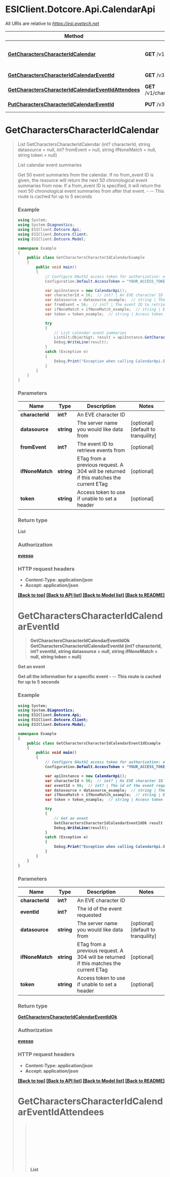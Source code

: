 # ESIClient.Dotcore.Api.CalendarApi

All URIs are relative to *https://esi.evetech.net*

Method | HTTP request | Description
------------- | ------------- | -------------
[**GetCharactersCharacterIdCalendar**](CalendarApi.md#getcharacterscharacteridcalendar) | **GET** /v1/characters/{character_id}/calendar/ | List calendar event summaries
[**GetCharactersCharacterIdCalendarEventId**](CalendarApi.md#getcharacterscharacteridcalendareventid) | **GET** /v3/characters/{character_id}/calendar/{event_id}/ | Get an event
[**GetCharactersCharacterIdCalendarEventIdAttendees**](CalendarApi.md#getcharacterscharacteridcalendareventidattendees) | **GET** /v1/characters/{character_id}/calendar/{event_id}/attendees/ | Get attendees
[**PutCharactersCharacterIdCalendarEventId**](CalendarApi.md#putcharacterscharacteridcalendareventid) | **PUT** /v3/characters/{character_id}/calendar/{event_id}/ | Respond to an event


<a name="getcharacterscharacteridcalendar"></a>
# **GetCharactersCharacterIdCalendar**
> List<Object> GetCharactersCharacterIdCalendar (int? characterId, string datasource = null, int? fromEvent = null, string ifNoneMatch = null, string token = null)

List calendar event summaries

Get 50 event summaries from the calendar. If no from_event ID is given, the resource will return the next 50 chronological event summaries from now. If a from_event ID is specified, it will return the next 50 chronological event summaries from after that event.  - --  This route is cached for up to 5 seconds

### Example
```csharp
using System;
using System.Diagnostics;
using ESIClient.Dotcore.Api;
using ESIClient.Dotcore.Client;
using ESIClient.Dotcore.Model;

namespace Example
{
    public class GetCharactersCharacterIdCalendarExample
    {
        public void main()
        {
            // Configure OAuth2 access token for authorization: evesso
            Configuration.Default.AccessToken = "YOUR_ACCESS_TOKEN";

            var apiInstance = new CalendarApi();
            var characterId = 56;  // int? | An EVE character ID
            var datasource = datasource_example;  // string | The server name you would like data from (optional)  (default to tranquility)
            var fromEvent = 56;  // int? | The event ID to retrieve events from (optional) 
            var ifNoneMatch = ifNoneMatch_example;  // string | ETag from a previous request. A 304 will be returned if this matches the current ETag (optional) 
            var token = token_example;  // string | Access token to use if unable to set a header (optional) 

            try
            {
                // List calendar event summaries
                List&lt;Object&gt; result = apiInstance.GetCharactersCharacterIdCalendar(characterId, datasource, fromEvent, ifNoneMatch, token);
                Debug.WriteLine(result);
            }
            catch (Exception e)
            {
                Debug.Print("Exception when calling CalendarApi.GetCharactersCharacterIdCalendar: " + e.Message );
            }
        }
    }
}
```

### Parameters

Name | Type | Description  | Notes
------------- | ------------- | ------------- | -------------
 **characterId** | **int?**| An EVE character ID | 
 **datasource** | **string**| The server name you would like data from | [optional] [default to tranquility]
 **fromEvent** | **int?**| The event ID to retrieve events from | [optional] 
 **ifNoneMatch** | **string**| ETag from a previous request. A 304 will be returned if this matches the current ETag | [optional] 
 **token** | **string**| Access token to use if unable to set a header | [optional] 

### Return type

**List<Object>**

### Authorization

[evesso](../README.md#evesso)

### HTTP request headers

 - **Content-Type**: application/json
 - **Accept**: application/json

[[Back to top]](#) [[Back to API list]](../README.md#documentation-for-api-endpoints) [[Back to Model list]](../README.md#documentation-for-models) [[Back to README]](../README.md)

<a name="getcharacterscharacteridcalendareventid"></a>
# **GetCharactersCharacterIdCalendarEventId**
> GetCharactersCharacterIdCalendarEventIdOk GetCharactersCharacterIdCalendarEventId (int? characterId, int? eventId, string datasource = null, string ifNoneMatch = null, string token = null)

Get an event

Get all the information for a specific event  - --  This route is cached for up to 5 seconds

### Example
```csharp
using System;
using System.Diagnostics;
using ESIClient.Dotcore.Api;
using ESIClient.Dotcore.Client;
using ESIClient.Dotcore.Model;

namespace Example
{
    public class GetCharactersCharacterIdCalendarEventIdExample
    {
        public void main()
        {
            // Configure OAuth2 access token for authorization: evesso
            Configuration.Default.AccessToken = "YOUR_ACCESS_TOKEN";

            var apiInstance = new CalendarApi();
            var characterId = 56;  // int? | An EVE character ID
            var eventId = 56;  // int? | The id of the event requested
            var datasource = datasource_example;  // string | The server name you would like data from (optional)  (default to tranquility)
            var ifNoneMatch = ifNoneMatch_example;  // string | ETag from a previous request. A 304 will be returned if this matches the current ETag (optional) 
            var token = token_example;  // string | Access token to use if unable to set a header (optional) 

            try
            {
                // Get an event
                GetCharactersCharacterIdCalendarEventIdOk result = apiInstance.GetCharactersCharacterIdCalendarEventId(characterId, eventId, datasource, ifNoneMatch, token);
                Debug.WriteLine(result);
            }
            catch (Exception e)
            {
                Debug.Print("Exception when calling CalendarApi.GetCharactersCharacterIdCalendarEventId: " + e.Message );
            }
        }
    }
}
```

### Parameters

Name | Type | Description  | Notes
------------- | ------------- | ------------- | -------------
 **characterId** | **int?**| An EVE character ID | 
 **eventId** | **int?**| The id of the event requested | 
 **datasource** | **string**| The server name you would like data from | [optional] [default to tranquility]
 **ifNoneMatch** | **string**| ETag from a previous request. A 304 will be returned if this matches the current ETag | [optional] 
 **token** | **string**| Access token to use if unable to set a header | [optional] 

### Return type

[**GetCharactersCharacterIdCalendarEventIdOk**](GetCharactersCharacterIdCalendarEventIdOk.md)

### Authorization

[evesso](../README.md#evesso)

### HTTP request headers

 - **Content-Type**: application/json
 - **Accept**: application/json

[[Back to top]](#) [[Back to API list]](../README.md#documentation-for-api-endpoints) [[Back to Model list]](../README.md#documentation-for-models) [[Back to README]](../README.md)

<a name="getcharacterscharacteridcalendareventidattendees"></a>
# **GetCharactersCharacterIdCalendarEventIdAttendees**
> List<Object> GetCharactersCharacterIdCalendarEventIdAttendees (int? characterId, int? eventId, string datasource = null, string ifNoneMatch = null, string token = null)

Get attendees

Get all invited attendees for a given event  - --  This route is cached for up to 600 seconds

### Example
```csharp
using System;
using System.Diagnostics;
using ESIClient.Dotcore.Api;
using ESIClient.Dotcore.Client;
using ESIClient.Dotcore.Model;

namespace Example
{
    public class GetCharactersCharacterIdCalendarEventIdAttendeesExample
    {
        public void main()
        {
            // Configure OAuth2 access token for authorization: evesso
            Configuration.Default.AccessToken = "YOUR_ACCESS_TOKEN";

            var apiInstance = new CalendarApi();
            var characterId = 56;  // int? | An EVE character ID
            var eventId = 56;  // int? | The id of the event requested
            var datasource = datasource_example;  // string | The server name you would like data from (optional)  (default to tranquility)
            var ifNoneMatch = ifNoneMatch_example;  // string | ETag from a previous request. A 304 will be returned if this matches the current ETag (optional) 
            var token = token_example;  // string | Access token to use if unable to set a header (optional) 

            try
            {
                // Get attendees
                List&lt;Object&gt; result = apiInstance.GetCharactersCharacterIdCalendarEventIdAttendees(characterId, eventId, datasource, ifNoneMatch, token);
                Debug.WriteLine(result);
            }
            catch (Exception e)
            {
                Debug.Print("Exception when calling CalendarApi.GetCharactersCharacterIdCalendarEventIdAttendees: " + e.Message );
            }
        }
    }
}
```

### Parameters

Name | Type | Description  | Notes
------------- | ------------- | ------------- | -------------
 **characterId** | **int?**| An EVE character ID | 
 **eventId** | **int?**| The id of the event requested | 
 **datasource** | **string**| The server name you would like data from | [optional] [default to tranquility]
 **ifNoneMatch** | **string**| ETag from a previous request. A 304 will be returned if this matches the current ETag | [optional] 
 **token** | **string**| Access token to use if unable to set a header | [optional] 

### Return type

**List<Object>**

### Authorization

[evesso](../README.md#evesso)

### HTTP request headers

 - **Content-Type**: application/json
 - **Accept**: application/json

[[Back to top]](#) [[Back to API list]](../README.md#documentation-for-api-endpoints) [[Back to Model list]](../README.md#documentation-for-models) [[Back to README]](../README.md)

<a name="putcharacterscharacteridcalendareventid"></a>
# **PutCharactersCharacterIdCalendarEventId**
> void PutCharactersCharacterIdCalendarEventId (int? characterId, int? eventId, PutCharactersCharacterIdCalendarEventIdResponse response, string datasource = null, string token = null)

Respond to an event

Set your response status to an event  - -- 

### Example
```csharp
using System;
using System.Diagnostics;
using ESIClient.Dotcore.Api;
using ESIClient.Dotcore.Client;
using ESIClient.Dotcore.Model;

namespace Example
{
    public class PutCharactersCharacterIdCalendarEventIdExample
    {
        public void main()
        {
            // Configure OAuth2 access token for authorization: evesso
            Configuration.Default.AccessToken = "YOUR_ACCESS_TOKEN";

            var apiInstance = new CalendarApi();
            var characterId = 56;  // int? | An EVE character ID
            var eventId = 56;  // int? | The ID of the event requested
            var response = new PutCharactersCharacterIdCalendarEventIdResponse(); // PutCharactersCharacterIdCalendarEventIdResponse | The response value to set, overriding current value.
            var datasource = datasource_example;  // string | The server name you would like data from (optional)  (default to tranquility)
            var token = token_example;  // string | Access token to use if unable to set a header (optional) 

            try
            {
                // Respond to an event
                apiInstance.PutCharactersCharacterIdCalendarEventId(characterId, eventId, response, datasource, token);
            }
            catch (Exception e)
            {
                Debug.Print("Exception when calling CalendarApi.PutCharactersCharacterIdCalendarEventId: " + e.Message );
            }
        }
    }
}
```

### Parameters

Name | Type | Description  | Notes
------------- | ------------- | ------------- | -------------
 **characterId** | **int?**| An EVE character ID | 
 **eventId** | **int?**| The ID of the event requested | 
 **response** | [**PutCharactersCharacterIdCalendarEventIdResponse**](PutCharactersCharacterIdCalendarEventIdResponse.md)| The response value to set, overriding current value. | 
 **datasource** | **string**| The server name you would like data from | [optional] [default to tranquility]
 **token** | **string**| Access token to use if unable to set a header | [optional] 

### Return type

void (empty response body)

### Authorization

[evesso](../README.md#evesso)

### HTTP request headers

 - **Content-Type**: application/json
 - **Accept**: application/json

[[Back to top]](#) [[Back to API list]](../README.md#documentation-for-api-endpoints) [[Back to Model list]](../README.md#documentation-for-models) [[Back to README]](../README.md)


